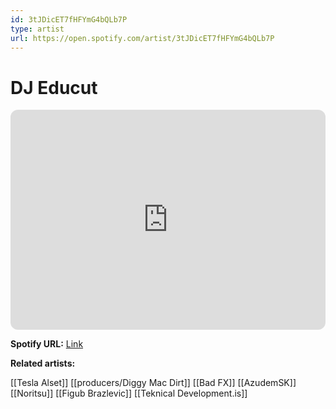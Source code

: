```yaml
---
id: 3tJDicET7fHFYmG4bQLb7P
type: artist
url: https://open.spotify.com/artist/3tJDicET7fHFYmG4bQLb7P
---
```

# DJ Educut

<iframe style="border-radius:12px" src="https://open.spotify.com/embed/artist/3tJDicET7fHFYmG4bQLb7P" width="100%" height="352" frameBorder="0" allowfullscreen="" allow="autoplay; clipboard-write; encrypted-media; fullscreen; picture-in-picture" loading="lazy"></iframe>

**Spotify URL:** [Link](https://open.spotify.com/artist/3tJDicET7fHFYmG4bQLb7P)

**Related artists:**

[[Tesla Alset]]
[[producers/Diggy Mac Dirt]]
[[Bad FX]]
[[AzudemSK]]
[[Noritsu]]
[[Figub Brazlevic]]
[[Teknical Development.is]]
